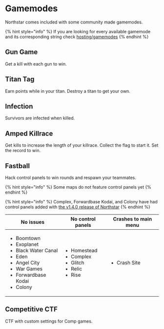 # Gamemodes

Northstar comes included with some community made gamemodes.

{% hint style="info" %}
If you are looking for every available gamemode and its corresponding string check [hosting/gamemodes](../../hosting-northstar/dedicated-server/README.md#gamemodes)
{% endhint %}

## Gun Game

Get a kill with each gun to win.

## Titan Tag

Earn points while in your titan. Destroy a titan to get your own.

## Infection

Survivors are infected when killed.

## Amped Killrace

Get kills to increase the length of your killrace. Collect the flag to start it. Set the record to win.

## Fastball

Hack control panels to win rounds and respawn your teammates.

{% hint style="info" %}
Some maps do not feature control panels yet
{% endhint %}

{% hint style="info" %}
Complex, Forwardbase Kodai, and Colony have had control panels added with [the v1.4.0 release of Northstar](https://github.com/R2Northstar/Northstar/releases/tag/v1.4.0)
{% endhint %}

| No issues                                                                                                                                                         | No control panels                                                                     | Crashes to main menu         |
| ----------------------------------------------------------------------------------------------------------------------------------------------------------------- | ------------------------------------------------------------------------------------- | ---------------------------- |
| <ul><li>Boomtown</li><li>Exoplanet</li><li>Black Water Canal</li><li>Eden</li><li>Angel City</li><li>War Games</li><li>Forwardbase Kodai</li><li>Colony</li></ul> | <ul><li>Homestead</li><li>Complex</li><li>Glitch</li><li>Relic</li><li>Rise</li></ul> | <ul><li>Crash Site</li></ul> |

## Competitive CTF

CTF with custom settings for Comp games.
